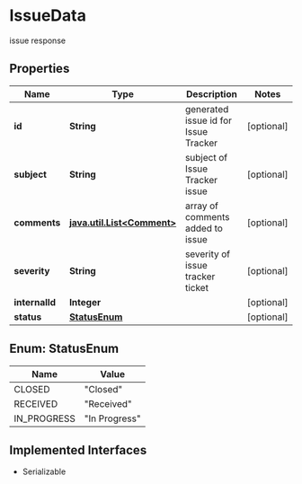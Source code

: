

# IssueData

issue response

## Properties

Name | Type | Description | Notes
------------ | ------------- | ------------- | -------------
**id** | **String** | generated issue id for Issue Tracker |  [optional]
**subject** | **String** | subject of Issue Tracker issue |  [optional]
**comments** | [**java.util.List&lt;Comment&gt;**](Comment.md) | array of comments added to issue |  [optional]
**severity** | **String** | severity of issue tracker ticket |  [optional]
**internalId** | **Integer** |  |  [optional]
**status** | [**StatusEnum**](#StatusEnum) |  |  [optional]



## Enum: StatusEnum

Name | Value
---- | -----
CLOSED | &quot;Closed&quot;
RECEIVED | &quot;Received&quot;
IN_PROGRESS | &quot;In Progress&quot;


## Implemented Interfaces

* Serializable


